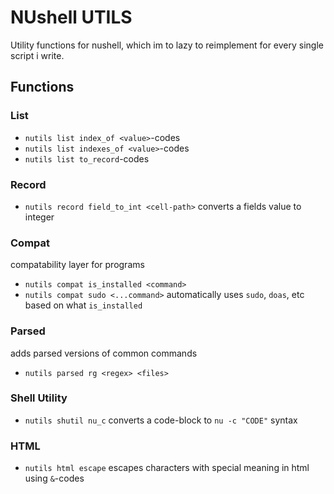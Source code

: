 # NUshell UTILS

Utility functions for nushell, which im to lazy to reimplement for
every single script i write.

## Functions

### List

* `nutils list index_of <value>`-codes
* `nutils list indexes_of <value>`-codes
* `nutils list to_record`-codes

### Record

* `nutils record field_to_int <cell-path>` converts a fields value to integer

### Compat

compatability layer for programs

* `nutils compat is_installed <command>`
* `nutils compat sudo <...command>` automatically uses `sudo`, `doas`, etc based on what `is_installed`

### Parsed

adds parsed versions of common commands

* `nutils parsed rg <regex> <files>`

### Shell Utility

* `nutils shutil nu_c` converts a code-block to `nu -c "CODE"` syntax

### HTML

* `nutils html escape` escapes characters with special meaning in html using `&`-codes
